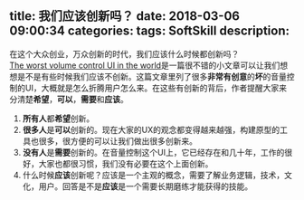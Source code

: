 title: 我们应该创新吗？
date: 2018-03-06 09:00:34
categories:
tags: SoftSkill
description:
---
在这个大众创业，万众创新的时代，我们应该什么时候都创新吗？  
[The worst volume control UI in the world](https://uxdesign.cc/the-worst-volume-control-ui-in-the-world-60713dc86950)是一篇很不错的小文章可以让我们想想是不是有些时候我们应该不创新。这篇文章里列了很多**非常有创意**的**坏**的音量控制的UI，大概就是怎么折腾用户怎么来。在这些有创新的背后，作者提醒大家来分清楚**希望**，**可以**，**需要**和**应该**。  
1. **所有人**都**希望**创新。  
1. **很多人**是**可以**创新的。现在大家的UX的观念都变得越来越强，构建原型的工具也很多，很方便的可以让我们做出很多创新来。  
1. **没有人**是**需要**创新的。在音量控制这个UI上，它已经存在和几十年，工作的很好，大家也都很习惯，我们没有必要在这个上面创新。  
1. 什么时候**应该**创新呢？应该是一个主观的概念，需要了解业务逻辑，技术，文化，用户。回答是不是**应该**是一个需要长期磨练才能获得的技能。